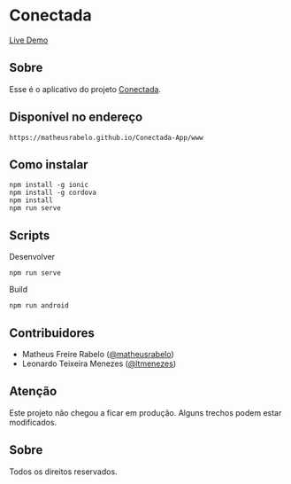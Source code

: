 # Conectada
[Live Demo](https://matheusrabelo.github.io/Conectada-App/www/)

## Sobre
Esse é o aplicativo do projeto [Conectada](https://conectada.io).

## Disponível no endereço
```
https://matheusrabelo.github.io/Conectada-App/www
```

## Como instalar
```
npm install -g ionic
npm install -g cordova
npm install
npm run serve
```

## Scripts
Desenvolver
```
npm run serve
```

Build
```
npm run android
```

## Contribuidores
- Matheus Freire Rabelo ([@matheusrabelo](https://github.com/matheusrabelo/))
- Leonardo Teixeira Menezes ([@ltmenezes](https://github.com/ltmenezes/))

## Atenção
Este projeto não chegou a ficar em produção. Alguns trechos podem estar modificados.

## Sobre
Todos os direitos reservados.
